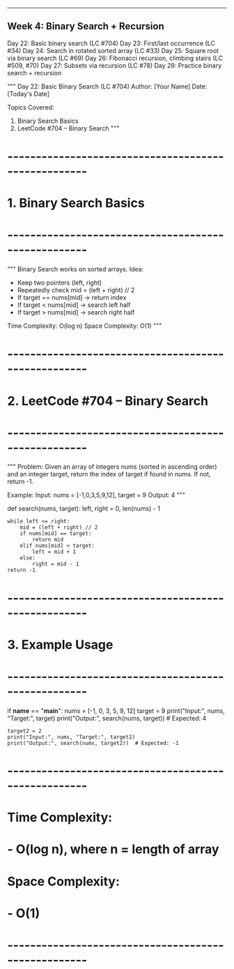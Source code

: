 ------------------------------------------------------
Week 4: Binary Search + Recursion
------------------------------------------------------
Day 22: Basic binary search (LC #704)
Day 23: First/last occurrence (LC #34)
Day 24: Search in rotated sorted array (LC #33)
Day 25: Square root via binary search (LC #69)
Day 26: Fibonacci recursion, climbing stairs (LC #509, #70)
Day 27: Subsets via recursion (LC #78)
Day 28: Practice binary search + recursion

"""
Day 22: Basic Binary Search (LC #704)
Author: [Your Name]
Date: [Today's Date]

Topics Covered:
1. Binary Search Basics
2. LeetCode #704 – Binary Search
"""

# ----------------------------------------------------
# 1. Binary Search Basics
# ----------------------------------------------------
"""
Binary Search works on sorted arrays.
Idea:
- Keep two pointers (left, right)
- Repeatedly check mid = (left + right) // 2
- If target == nums[mid] → return index
- If target < nums[mid] → search left half
- If target > nums[mid] → search right half

Time Complexity: O(log n)
Space Complexity: O(1)
"""


# ----------------------------------------------------
# 2. LeetCode #704 – Binary Search
# ----------------------------------------------------
"""
Problem:
Given an array of integers nums (sorted in ascending order)
and an integer target, return the index of target if found in nums.
If not, return -1.

Example:
Input: nums = [-1,0,3,5,9,12], target = 9
Output: 4
"""

def search(nums, target):
    left, right = 0, len(nums) - 1
    
    while left <= right:
        mid = (left + right) // 2
        if nums[mid] == target:
            return mid
        elif nums[mid] < target:
            left = mid + 1
        else:
            right = mid - 1
    return -1


# ----------------------------------------------------
# 3. Example Usage
# ----------------------------------------------------
if __name__ == "__main__":
    nums = [-1, 0, 3, 5, 9, 12]
    target = 9
    print("Input:", nums, "Target:", target)
    print("Output:", search(nums, target))  # Expected: 4

    target2 = 2
    print("Input:", nums, "Target:", target2)
    print("Output:", search(nums, target2))  # Expected: -1


# ----------------------------------------------------
# Time Complexity:
# - O(log n), where n = length of array
# Space Complexity:
# - O(1)
# ----------------------------------------------------
